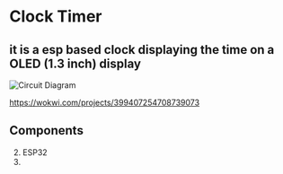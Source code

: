 # Clock Timer
## it is a esp based clock displaying the time on a OLED (1.3 inch) display 

![Circuit Diagram](.images/circuit_diagram.png?raw=true "Circuit Diagram")

https://wokwi.com/projects/399407254708739073

## Components
2. ESP32
3. 


